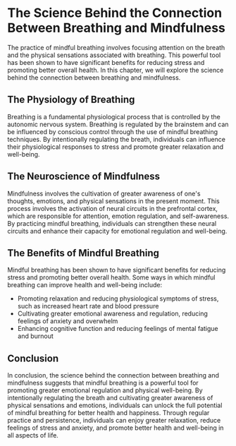 # The Science Behind the Connection Between Breathing and Mindfulness

The practice of mindful breathing involves focusing attention on the breath and the physical sensations associated with breathing. This powerful tool has been shown to have significant benefits for reducing stress and promoting better overall health. In this chapter, we will explore the science behind the connection between breathing and mindfulness.

The Physiology of Breathing
---------------------------

Breathing is a fundamental physiological process that is controlled by the autonomic nervous system. Breathing is regulated by the brainstem and can be influenced by conscious control through the use of mindful breathing techniques. By intentionally regulating the breath, individuals can influence their physiological responses to stress and promote greater relaxation and well-being.

The Neuroscience of Mindfulness
-------------------------------

Mindfulness involves the cultivation of greater awareness of one's thoughts, emotions, and physical sensations in the present moment. This process involves the activation of neural circuits in the prefrontal cortex, which are responsible for attention, emotion regulation, and self-awareness. By practicing mindful breathing, individuals can strengthen these neural circuits and enhance their capacity for emotional regulation and well-being.

The Benefits of Mindful Breathing
---------------------------------

Mindful breathing has been shown to have significant benefits for reducing stress and promoting better overall health. Some ways in which mindful breathing can improve health and well-being include:

* Promoting relaxation and reducing physiological symptoms of stress, such as increased heart rate and blood pressure
* Cultivating greater emotional awareness and regulation, reducing feelings of anxiety and overwhelm
* Enhancing cognitive function and reducing feelings of mental fatigue and burnout

Conclusion
----------

In conclusion, the science behind the connection between breathing and mindfulness suggests that mindful breathing is a powerful tool for promoting greater emotional regulation and physical well-being. By intentionally regulating the breath and cultivating greater awareness of physical sensations and emotions, individuals can unlock the full potential of mindful breathing for better health and happiness. Through regular practice and persistence, individuals can enjoy greater relaxation, reduce feelings of stress and anxiety, and promote better health and well-being in all aspects of life.
